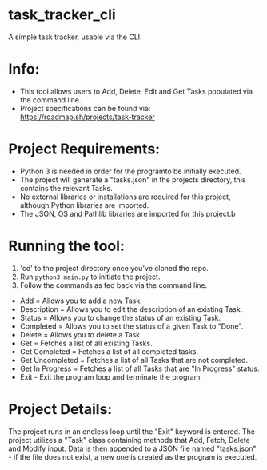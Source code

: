 # task_tracker_cli
A simple task tracker, usable via the CLI.

# Info:
- This tool allows users to Add, Delete, Edit and Get Tasks populated via the command line.
- Project specifications can be found via: https://roadmap.sh/projects/task-tracker

# Project Requirements:
- Python 3 is needed in order for the programto be initially executed.
- The project will generate a "tasks.json" in the projects directory, this contains the relevant Tasks.
- No external libraries or installations are required for this project, although Python libraries are imported.
- The JSON, OS and Pathlib libraries are imported for this project.b

# Running the tool:
1. 'cd' to the project directory once you've cloned the repo.
2. Run ```python3 main.py``` to initiate the project.
3. Follow the commands as fed back via the command line.

- Add = Allows you to add a new Task.
- Description = Allows you to edit the description of an existing Task.
- Status = Allows you to change the status of an existing Task.
- Completed = Allows you to set the status of a given Task to "Done".
- Delete = Allows you to delete a Task.
- Get = Fetches a list of all existing Tasks.
- Get Completed = Fetches a list of all completed tasks.
- Get Uncompleted = Fetches a list of all Tasks that are not completed.
- Get In Progress = Fetches a list of all Tasks that are "In Progress" status.
- Exit - Exit the program loop and terminate the program.

# Project Details:
The project runs in an endless loop until the "Exit" keyword is entered.
The project utilizes a "Task" class containing methods that Add, Fetch, Delete and Modify input.
Data is then appended to a JSON file named "tasks.json" - if the file does not exist, a new one is created as the program is executed.
